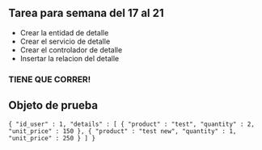 ## Tarea para semana del 17 al 21
* Crear la entidad de detalle
* Crear el servicio de detalle
* Crear el controlador de detalle
* Insertar la relacion del detalle

### TIENE QUE CORRER!

## Objeto de prueba
`{
  "id_user" : 1,
  "details" : [
      {
        "product" : "test",
        "quantity" : 2,
        "unit_price" : 150
      },
      {
        "product" : "test new",
        "quantity" : 1,
        "unit_price" : 250
      }
    ]
}`